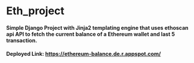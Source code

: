 # Eth_project
#### Simple Django Project with Jinja2 templating engine that uses ethoscan api API to fetch the current balance of a Ethereum wallet and last 5 transaction.
#### Deployed Link: https://ethereum-balance.de.r.appspot.com/
